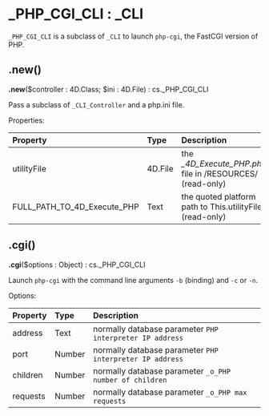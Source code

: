 # _PHP_CGI_CLI : _CLI

`_PHP_CGI_CLI` is a subclass of `_CLI` to launch `php-cgi`, the FastCGI version of PHP. 

## .new() 

**.new**($controller : 4D.Class; $ini : 4D.File) : cs._PHP_CGI_CLI

Pass a subclass of `_CLI_Controller` and a php.ini file. 

Properties:

|Property|Type|Description|
|:-|:-|:-|
|utilityFile|4D.File|the *_4D_Execute_PHP.php* file in /RESOURCES/ (read-only)|
|FULL_PATH_TO_4D_Execute_PHP|Text|the quoted platform path to This.utilityFile (read-only)|

## .cgi() 

**.cgi**($options : Object) : cs._PHP_CGI_CLI

Launch `php-cgi` with the command line arguments `-b` (binding) and `-c` or `-n`.

Options:

|Property|Type|Description|
|:-|:-|:-|
|address|Text|normally database parameter `PHP interpreter IP address`|
|port|Number|normally database parameter `PHP interpreter IP address`|
|children|Number|normally database parameter `_o_PHP number of children`|
|requests|Number|normally database parameter `_o_PHP max requests`|